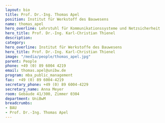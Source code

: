 ```yaml
---
layout: bio
title: Prof. Dr.-Ing. Thomas Apel
position: Institut für Werkstoff des Bauwesens
name: thomas_apel
hero_overline: Lehrstuhl für Kommunikationssysteme und Netzsicherheit
hero_title: Prof. Dr.-Ing. Karl-Christian Thienel
description: 
category: 
hero_overline: Institut für Werkstoffe des Bauwesens
hero_title: Prof. Dr.-Ing. Karl-Christian Thienel
image: "/media/people/thomas_apel.jpg"
parent: People
phone: +49 (0) 89 6004 4219
email: thomas.apel@unibw.de
program: mba_public_management
fax:  +49 (0) 89 6004-4219
secretary_phone: +49 (0) 89 6004-4229
secretary_name: Anna Meyer
room: Gebäude 41/300, Zimmer 0304
department: UniBwM
breadcrumbs:
- BAU
- Prof. Dr.-Ing. Thomas Apel
---
```



